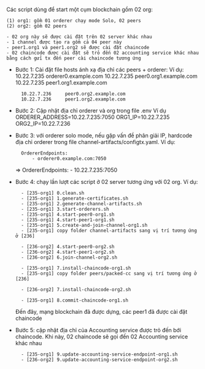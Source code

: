 Các script dùng để start một cụm blockchain gồm 02 org:

    (1) org1: gồm 01 orderer chạy mode Solo, 02 peers
    (2) org2: gồm 02 peers

    - 02 org này sẽ được cài đặt trên 02 server khác nhau
    - 1 channel được tạo ra gồm cả 04 peer này
    - peer1.org1 và peer1.org2 sẽ được cài đặt chaincode
    - 02 chaincode được cài đặt sẽ trỏ đến 02 accounting service khác nhau bằng cách gửi tx đến peer cài chaincode tương ứng


- Bước 1: Cài đặt file hosts ánh xạ địa chỉ các peers + orderer:
    Ví dụ:
        10.22.7.235     orderer0.example.com
        10.22.7.235     peer0.org1.example.com
        10.22.7.235     peer1.org1.example.com

        10.22.7.236     peer0.org2.example.com
        10.22.7.236     peer1.org2.example.com

- Bước 2: Cập nhật địa chỉ orderer và org trong file .env
    Ví dụ
        ORDERER_ADDRESS=10.22.7.235:7050
        ORG1_IP=10.22.7.235
        ORG2_IP=10.22.7.236

- Bước 3: với orderer solo mode, nếu gặp vấn đề phân giải IP, hardcode địa chỉ orderer trong file channel-artifacts/configtx.yaml. Ví dụ:

        OrdererEndpoints:
            - orderer0.example.com:7050 
        
    =>  OrdererEndpoints:
            - 10.22.7.235:7050

- Bước 4: chạy lần lượt các script ở 02 server tương ứng với 02 org. Ví dụ: 

        - [235-org1] 0.clean.sh
        - [235-org1] 1.generate-certificates.sh
        - [235-org1] 2.generate-channel-artifacts.sh
        - [235-org1] 3.start-orderers.sh
        - [235-org1] 4.start-peer0-org1.sh
        - [235-org1] 4.start-peer1-org1.sh
        - [235-org1] 5.create-and-join-channel-org1.sh
        - [235-org1] copy folder channel-artifacts sang vị trí tương ứng ở [236]

        - [236-org2] 4.start-peer0-org2.sh
        - [236-org2] 4.start-peer1-org2.sh
        - [236-org2] 6.join-channel-org2.sh

        - [235-org1] 7.install-chaincode-org1.sh
        - [235-org1] copy folder peers/packed-cc sang vị trí tương ứng ở [236]

        - [236-org2] 7.install-chaincode-org2.sh

        - [235-org1] 8.commit-chaincode-org1.sh

    Đến đây, mạng blockchain đã được dựng, các peer1 đã được cài đặt chaincode

- Bước 5: cập nhật địa chỉ của Accounting service được trỏ đến bới chaincode. Khi này, 02 chaincode sẽ gọi đến 02 Accounting service khác nhau

        - [235-org1] 9.update-accounting-service-endpoint-org1.sh
        - [236-org2] 9.update-accounting-service-endpoint-org2.sh
